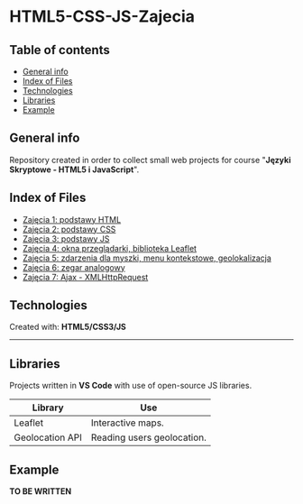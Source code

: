 # HTML5-CSS-JS-Zajecia


## Table of contents
* [General info](#general-info)
* [Index of Files](#index)
* [Technologies](#technologies)
* [Libraries](#libraries)
* [Example](#output-example)

## General info
Repository created in order to collect small web projects for course "**Języki Skryptowe - HTML5 i JavaScript**".

## Index of Files
* [Zajęcia 1: podstawy HTML](https://github.com/KajetanWarmbier/HTML5-CSS-JS-Zajecia/tree/master/Zajecia1)
* [Zajęcia 2: podstawy CSS](https://github.com/KajetanWarmbier/HTML5-CSS-JS-Zajecia/tree/master/Zajecia2)
* [Zajęcia 3: podstawy JS](https://github.com/KajetanWarmbier/HTML5-CSS-JS-Zajecia/tree/master/Zajecia3)
* [Zajęcia 4: okna przeglądarki, biblioteka Leaflet](https://github.com/KajetanWarmbier/HTML5-CSS-JS-Zajecia/tree/master/Zajecia4)
* [Zajęcia 5: zdarzenia dla myszki, menu kontekstowe, geolokalizacja](https://github.com/KajetanWarmbier/HTML5-CSS-JS-Zajecia/tree/master/Zajecia5)
* [Zajęcia 6: zegar analogowy](https://github.com/KajetanWarmbier/HTML5-CSS-JS-Zajecia/tree/master/Zajecia6)
* [Zajęcia 7: Ajax - XMLHttpRequest](https://github.com/KajetanWarmbier/HTML5-CSS-JS-Zajecia/tree/master/Zajecia7)

## Technologies
Created with:
**HTML5/CSS3/JS**

****

## Libraries
Projects written in **VS Code** with use of open-source JS libraries.

Library | Use
------------ | -------------
Leaflet | Interactive maps.
Geolocation API | Reading users geolocation.


## Example
**TO BE WRITTEN**
